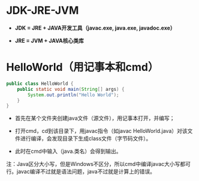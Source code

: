 # JDK-JRE-JVM

- **JDK = JRE + JAVA开发工具（javac.exe, java.exe, javadoc.exe）**

- **JRE = JVM + JAVA核心类库**

# HelloWorld（用记事本和cmd）

```java
public class HelloWorld {
    public static void main(String[] args) {
        System.out.println("Hello World");
    }
}
```

- 首先在某个文件夹创建java文件（源文件），用记事本打开，并编写；

- 打开cmd，cd到该目录下，用javac指令（如javac HelloWorld.java）对该文件进行编译，会发现目录下生成class文件（字节码文件）。

- 此时在cmd中输入（java.类名）会得到输出。

注：Java区分大小写，但是Windows不区分，所以cmd中编译javac大小写都可行。javac编译不过就是语法问题，java不过就是计算上的错误。
